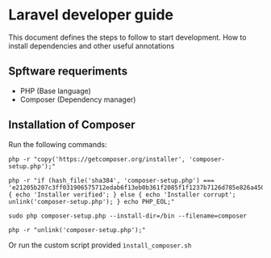 # Laravel developer guide

This document defines the steps to follow to start development. How to install dependencies and other useful annotations

## Spftware requeriments
- PHP (Base language)
- Composer (Dependency manager)

## Installation of Composer

Run the following commands:
```
php -r "copy('https://getcomposer.org/installer', 'composer-setup.php');"
```

```
php -r "if (hash_file('sha384', 'composer-setup.php') === 'e21205b207c3ff031906575712edab6f13eb0b361f2085f1f1237b7126d785e826a450292b6cfd1d64d92e6563bbde02') { echo 'Installer verified'; } else { echo 'Installer corrupt'; unlink('composer-setup.php'); } echo PHP_EOL;"
```

```
sudo php composer-setup.php --install-dir=/bin --filename=composer
```

```
php -r "unlink('composer-setup.php');"
```

Or run the custom script provided `ìnstall_composer.sh`
